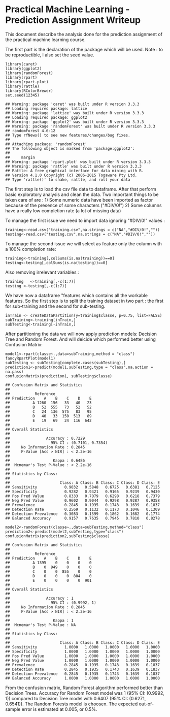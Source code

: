 # Practical Machine Learning - Prediction Assignment Writeup

This document describe the analysis done for the prediction assignment of the practical machine learning course.

The first part is the declaration of the package which will be used. Note : to be reproductible, I also set the seed value.

```{r}
library(caret)
library(ggplot2)
library(randomForest)
library(rpart)
library(rpart.plot)
library(rattle)
library(RColorBrewer)
set.seed(12345)
```
```{r}
## Warning: package 'caret' was built under R version 3.3.3
## Loading required package: lattice
## Warning: package 'lattice' was built under R version 3.3.3
## Loading required package: ggplot2
## Warning: package 'ggplot2' was built under R version 3.3.3
## Warning: package 'randomForest' was built under R version 3.3.3
## randomForest 4.6-12
## Type rfNews() to see new features/changes/bug fixes.
## 
## Attaching package: 'randomForest'
## The following object is masked from 'package:ggplot2':
## 
##     margin
## Warning: package 'rpart.plot' was built under R version 3.3.3
## Warning: package 'rattle' was built under R version 3.3.3
## Rattle: A free graphical interface for data mining with R.
## Version 4.1.0 Copyright (c) 2006-2015 Togaware Pty Ltd.
## Type 'rattle()' to shake, rattle, and roll your data
```
The first step is to load the csv file data to dataframe. After that perform basic exploratory analysis and clean the data. 
Two important things to be taken care of are : 1) Some numeric data have been imported as factor because of the presence of some characters ("#DIV/0!") 2) Some columns have a really low completion rate (a lot of missing data)

To manage the first issue we need to import data ignoring "#DIV/0!" values :
```{r}
training<-read.csv("training.csv",na.strings = c("NA","#DIV/0!",""))
testing<-read.csv("testing.csv",na.strings = c("NA","#DIV/0!",""))
```
To manage the second issue we will select as feature only the column with a 100% completion rate:
```{r}
training<-training[,colSums(is.na(training))==0]
testing<-testing[,colSums(is.na(testing))==0]
```
Also removing irrelevant variables : 

```{r}
training   <-training[,-c(1:7)]
testing <-testing[,-c(1:7)]
```
We have now a dataframe "features which contains all the workable features. So the first step is to split the training dataset in two part : the first for sub-training and the second for sub-testing.

```{r}
inTrain <- createDataPartition(y=training$classe, p=0.75, list=FALSE)
subTraining<-training[inTrain,]
subTesting<-training[-inTrain,]
```
After partitioning the data we will now apply prediction models: Decision Tree and Random Forest. And will deicide which performed better using Confusion Matrix:

```{r}
model1<-rpart(classe~.,data=subTraining,method = "class")
fancyRpartPlot(model1)
subTesting <- subTesting[complete.cases(subTesting),]
prediction1<-predict(model1,subTesting,type = "class",na.action = na.pass)
confusionMatrix(prediction1, subTesting$classe)
```
```{r}
## Confusion Matrix and Statistics
## 
##           Reference
## Prediction    A    B    C    D    E
##          A 1260  156   33   40   23
##          B   52  555   73   52   52
##          C   24  136  575   83   95
##          D   40   33  150  513   89
##          E   19   69   24  116  642
## 
## Overall Statistics
##                                           
##                Accuracy : 0.7229          
##                  95% CI : (0.7101, 0.7354)
##     No Information Rate : 0.2845          
##     P-Value [Acc > NIR] : < 2.2e-16       
##                                           
##                   Kappa : 0.6486          
##  Mcnemar's Test P-Value : < 2.2e-16       
## 
## Statistics by Class:
## 
##                      Class: A Class: B Class: C Class: D Class: E
## Sensitivity            0.9032   0.5848   0.6725   0.6381   0.7125
## Specificity            0.9282   0.9421   0.9165   0.9239   0.9430
## Pos Pred Value         0.8333   0.7079   0.6298   0.6218   0.7379
## Neg Pred Value         0.9602   0.9044   0.9298   0.9287   0.9358
## Prevalence             0.2845   0.1935   0.1743   0.1639   0.1837
## Detection Rate         0.2569   0.1132   0.1173   0.1046   0.1309
## Detection Prevalence   0.3083   0.1599   0.1862   0.1682   0.1774
## Balanced Accuracy      0.9157   0.7635   0.7945   0.7810   0.8278
```
```{r}
model2<-randomForest(classe~.,data=subTesting,method="class")
prediction2<-predict(model2,subTesting,type="class")
confusionMatrix(prediction2,subTesting$classe)
```
```{r}
## Confusion Matrix and Statistics
## 
##           Reference
## Prediction    A    B    C    D    E
##          A 1395    0    0    0    0
##          B    0  949    0    0    0
##          C    0    0  855    0    0
##          D    0    0    0  804    0
##          E    0    0    0    0  901
## 
## Overall Statistics
##                                      
##                Accuracy : 1          
##                  95% CI : (0.9992, 1)
##     No Information Rate : 0.2845     
##     P-Value [Acc > NIR] : < 2.2e-16  
##                                      
##                   Kappa : 1          
##  Mcnemar's Test P-Value : NA         
## 
## Statistics by Class:
## 
##                      Class: A Class: B Class: C Class: D Class: E
## Sensitivity            1.0000   1.0000   1.0000   1.0000   1.0000
## Specificity            1.0000   1.0000   1.0000   1.0000   1.0000
## Pos Pred Value         1.0000   1.0000   1.0000   1.0000   1.0000
## Neg Pred Value         1.0000   1.0000   1.0000   1.0000   1.0000
## Prevalence             0.2845   0.1935   0.1743   0.1639   0.1837
## Detection Rate         0.2845   0.1935   0.1743   0.1639   0.1837
## Detection Prevalence   0.2845   0.1935   0.1743   0.1639   0.1837
## Balanced Accuracy      1.0000   1.0000   1.0000   1.0000   1.0000
```
From the confusion matrix, Random Forest algorithm performed better than Decision Trees. Accuracy for Random Forest model was 1 (95% CI: (0.9992, 1)) compared to Decision Tree model with  0.6407 (95% CI: (0.6271, 0.6541)). The Random Forests model is choosen. The expected out-of-sample error is estimated at 0.005, or 0.5%.





